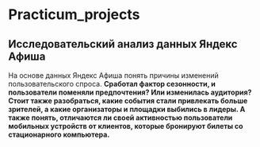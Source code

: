 # Practicum_projects
## Исследовательский анализ данных Яндекс Афиша
На основе данных Яндекс Афиша понять причины изменений пользовательского спроса. 
**Сработал фактор сезонности, и пользователи поменяли предпочтения? Или изменилась аудитория? Стоит также разобраться, какие события стали привлекать больше зрителей, а какие организаторы и площадки выбились в лидеры. А также понять, отличаются ли своей активностью пользователи мобильных устройств от клиентов, которые бронируют билеты со стационарного компьютера.**
